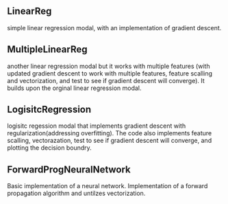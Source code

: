 ## LinearReg
simple linear regression modal, with an implementation of gradient descent.

## MultipleLinearReg 
another linear regression modal but it works with multiple features (with updated gradient descent to work with multiple features, feature scalling and vectorization, and test to see if gradient descent will converge). It builds upon the orginal linear regression modal. 

## LogisitcRegression 
logisitc regession modal that implements gradient descent with regularization(addressing overfitting). The code also implements feature scalling, vectorazation, test to see if gradient descent will converge, and plotting the decision boundry. 

## ForwardProgNeuralNetwork 
Basic implementation of a neural network. Implementation of a forward propagation algorithm and untilzes vectorization.
